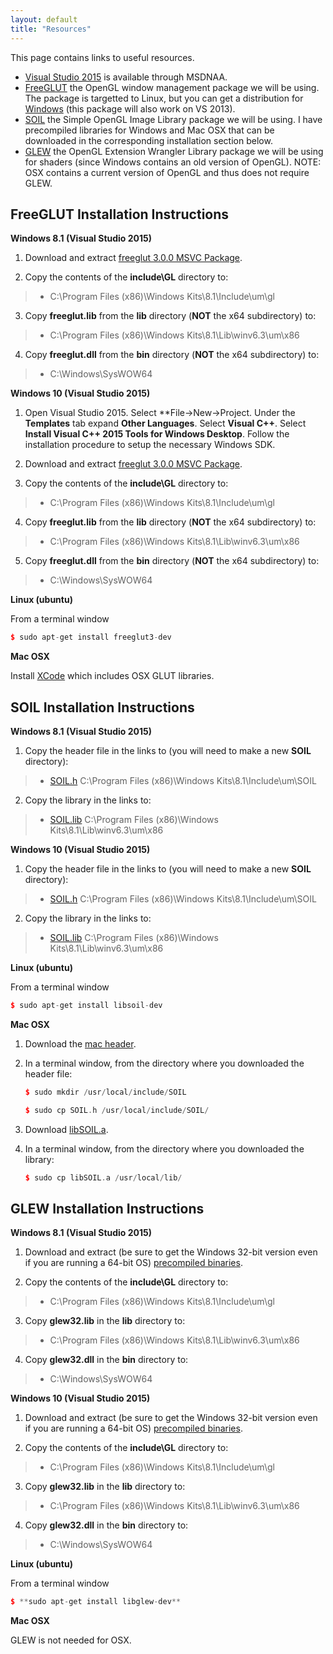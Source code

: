 ```yaml
---
layout: default
title: "Resources"
---
```


This page contains links to useful resources.

-   [Visual Studio 2015](https://e5.onthehub.com/WebStore/ProductsByMajorVersionList.aspx?cmi_cs=1&cmi_mnuMain=bdba23cf-e05e-e011-971f-0030487d8897&ws=c1ca0b0c-0f62-e511-9410-b8ca3a5db7a1&vsro=8) is available through MSDNAA.
-   [FreeGLUT](http://freeglut.sourceforge.net/) the OpenGL window management package we will be using. The package is targetted to Linux, but you can get a distribution for [Windows](http://www.transmissionzero.co.uk/software/freeglut-devel/) (this package will also work on VS 2013).
-   [SOIL](http://www.lonesock.net/soil.html) the Simple OpenGL Image Library package we will be using. I have precompiled libraries for Windows and Mac OSX that can be downloaded in the corresponding installation section below.
-   [GLEW](http://glew.sourceforge.net/) the OpenGL Extension Wrangler Library package we will be using for shaders (since Windows contains an old version of OpenGL). NOTE: OSX contains a current version of OpenGL and thus does not require GLEW.

FreeGLUT Installation Instructions
----------------------------------

**Windows 8.1 (Visual Studio 2015)**

1.  Download and extract [freeglut 3.0.0 MSVC Package](http://www.transmissionzero.co.uk/software/freeglut-devel/).

2.  Copy the contents of the **include\\GL** directory to:

> -   C:\\Program Files (x86)\\Windows Kits\\8.1\\Include\\um\\gl

3.  Copy **freeglut.lib** from the **lib** directory (**NOT** the x64 subdirectory) to:

> -   C:\\Program Files (x86)\\Windows Kits\\8.1\\Lib\\winv6.3\\um\\x86

4.  Copy **freeglut.dll** from the **bin** directory (**NOT** the x64 subdirectory) to:

> -   C:\\Windows\\SysWOW64

**Windows 10 (Visual Studio 2015)**

1.  Open Visual Studio 2015. Select **File->New->Project. Under the **Templates** tab expand **Other Languages**. Select **Visual C++**. Select **Install Visual C++ 2015 Tools for Windows Desktop**. Follow the installation procedure to setup the necessary Windows SDK.
2.  Download and extract [freeglut 3.0.0 MSVC Package](http://www.transmissionzero.co.uk/software/freeglut-devel/).

3.  Copy the contents of the **include\\GL** directory to:
> -   C:\\Program Files (x86)\\Windows Kits\\8.1\\Include\\um\\gl

4.  Copy **freeglut.lib** from the **lib** directory (**NOT** the x64 subdirectory) to:
> -   C:\\Program Files (x86)\\Windows Kits\\8.1\\Lib\\winv6.3\\um\\x86

5.  Copy **freeglut.dll** from the **bin** directory (**NOT** the x64 subdirectory) to:
> -   C:\\Windows\\SysWOW64

**Linux (ubuntu)**

From a terminal window

```cpp
$ sudo apt-get install freeglut3-dev
```

**Mac OSX**

Install [XCode](https://developer.apple.com/xcode/downloads/) which includes OSX GLUT libraries.

SOIL Installation Instructions
------------------------------

**Windows 8.1 (Visual Studio 2015)**

1.  Copy the header file in the links to (you will need to make a new **SOIL** directory):
> -   [SOIL.h](soil/win64/SOIL.h) C:\\Program Files (x86)\\Windows Kits\\8.1\\Include\\um\\SOIL

2.  Copy the library in the links to:
> -   [SOIL.lib](soil/win64/SOIL.lib) C:\\Program Files (x86)\\Windows Kits\\8.1\\Lib\\winv6.3\\um\\x86

**Windows 10 (Visual Studio 2015)**

1.  Copy the header file in the links to (you will need to make a new **SOIL** directory):
> -   [SOIL.h](soil/win64/SOIL.h) C:\\Program Files (x86)\\Windows Kits\\8.1\\Include\\um\\SOIL

2.  Copy the library in the links to:
> -   [SOIL.lib](soil/win64/SOIL.lib) C:\\Program Files (x86)\\Windows Kits\\8.1\\Lib\\winv6.3\\um\\x86

**Linux (ubuntu)**

From a terminal window

```cpp
$ sudo apt-get install libsoil-dev
```
	
**Mac OSX**

1.  Download the [mac header](soil/mac/SOIL.h).

2.  In a terminal window, from the directory where you downloaded the header file:

	```cpp
	$ sudo mkdir /usr/local/include/SOIL
	
	$ sudo cp SOIL.h /usr/local/include/SOIL/
	```

3.  Download [libSOIL.a](soil/mac/libSOIL.a).

4.  In a terminal window, from the directory where you downloaded the library:

	```cpp
	$ sudo cp libSOIL.a /usr/local/lib/
	```
	
GLEW Installation Instructions
------------------------------

**Windows 8.1 (Visual Studio 2015)**

1.  Download and extract (be sure to get the Windows 32-bit version even if you are running a 64-bit OS) [precompiled binaries](https://sourceforge.net/projects/glew/files/glew/2.0.0/glew-2.0.0-win32.zip/download).

2.  Copy the contents of the **include\\GL** directory to:
> -   C:\\Program Files (x86)\\Windows Kits\\8.1\\Include\\um\\gl

3.  Copy **glew32.lib** in the **lib** directory to:
> -   C:\\Program Files (x86)\\Windows Kits\\8.1\\Lib\\winv6.3\\um\\x86

4.  Copy **glew32.dll** in the **bin** directory to:
> -   C:\\Windows\\SysWOW64

**Windows 10 (Visual Studio 2015)**

1.  Download and extract (be sure to get the Windows 32-bit version even if you are running a 64-bit OS) [precompiled binaries](https://sourceforge.net/projects/glew/files/glew/2.0.0/glew-2.0.0-win32.zip/download).

2.  Copy the contents of the **include\\GL** directory to:
> -   C:\\Program Files (x86)\\Windows Kits\\8.1\\Include\\um\\gl

3.  Copy **glew32.lib** in the **lib** directory to:
> -   C:\\Program Files (x86)\\Windows Kits\\8.1\\Lib\\winv6.3\\um\\x86

4.  Copy **glew32.dll** in the **bin** directory to:
> -   C:\\Windows\\SysWOW64

**Linux (ubuntu)**

From a terminal window

```cpp
$ **sudo apt-get install libglew-dev**
```

**Mac OSX**

GLEW is not needed for OSX.



